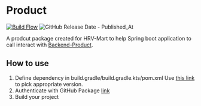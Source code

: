 # Product
[![Build Flow](https://github.com/HRV-Mart/product/actions/workflows/build.yml/badge.svg)](https://github.com/HRV-Mart/product/actions/workflows/build.yml)
![GitHub Release Date - Published_At](https://img.shields.io/github/release-date/HRV-Mart/product)

A prodcut package created for HRV-Mart to help Spring boot application to call interact with [Backend-Product](github.com/HRV-Mart/Backend-Product).
## How to use
1) Define dependency in build.gradle/build.gradle.kts/pom.xml
   Use [this link](https://github.com/orgs/HRV-Mart/packages?repo_name=product) to pick appropriate version.
2) Authenticate with GitHub Package [link](https://docs.github.com/en/packages/working-with-a-github-packages-registry/working-with-the-gradle-registry#authenticating-with-a-personal-access-token)
3) Build your project
